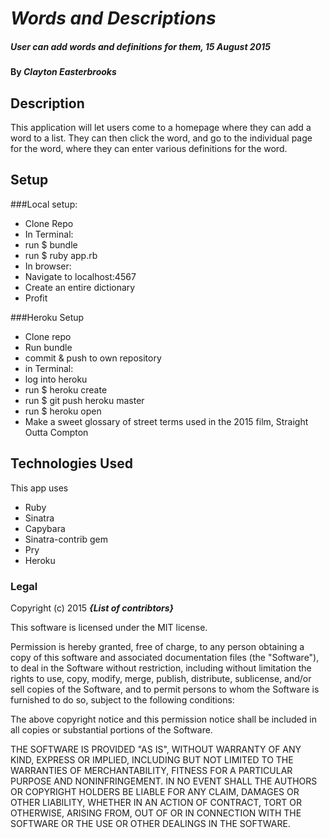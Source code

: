 # _Words and Descriptions_

##### _User can add words and definitions for them, 15 August 2015_

#### By _**Clayton Easterbrooks**_

## Description
This application will let users come to a homepage where they can add a word to a list. They can then click the word, and go to the individual page for the word, where they can enter various definitions for the word.


## Setup
###Local setup:
* Clone Repo
* In Terminal:
* run $ bundle
* run $ ruby app.rb
* In browser:
* Navigate to localhost:4567
* Create an entire dictionary
* Profit

###Heroku Setup
* Clone repo
* Run bundle
* commit & push to own repository
* in Terminal:
* log into heroku
* run $ heroku create
* run $ git push heroku master
* run $ heroku open
* Make a sweet glossary of street terms used in the 2015 film, Straight Outta Compton




## Technologies Used

This app uses
* Ruby
* Sinatra
* Capybara
* Sinatra-contrib gem
* Pry
* Heroku


### Legal

Copyright (c) 2015 **_{List of contribtors}_**

This software is licensed under the MIT license.

Permission is hereby granted, free of charge, to any person obtaining a copy
of this software and associated documentation files (the "Software"), to deal
in the Software without restriction, including without limitation the rights
to use, copy, modify, merge, publish, distribute, sublicense, and/or sell
copies of the Software, and to permit persons to whom the Software is
furnished to do so, subject to the following conditions:

The above copyright notice and this permission notice shall be included in
all copies or substantial portions of the Software.

THE SOFTWARE IS PROVIDED "AS IS", WITHOUT WARRANTY OF ANY KIND, EXPRESS OR
IMPLIED, INCLUDING BUT NOT LIMITED TO THE WARRANTIES OF MERCHANTABILITY,
FITNESS FOR A PARTICULAR PURPOSE AND NONINFRINGEMENT. IN NO EVENT SHALL THE
AUTHORS OR COPYRIGHT HOLDERS BE LIABLE FOR ANY CLAIM, DAMAGES OR OTHER
LIABILITY, WHETHER IN AN ACTION OF CONTRACT, TORT OR OTHERWISE, ARISING FROM,
OUT OF OR IN CONNECTION WITH THE SOFTWARE OR THE USE OR OTHER DEALINGS IN
THE SOFTWARE.
